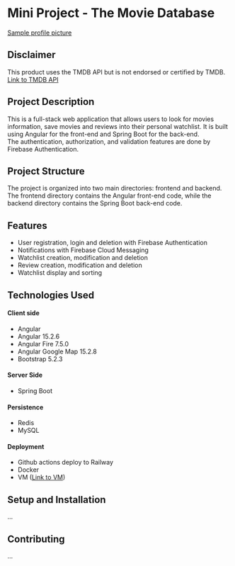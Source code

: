 # Mini Project - The Movie Database

[Sample profile picture](https://jhtan.sgp1.digitaloceanspaces.com/myobjects/ecce1557)

## Disclaimer
This product uses the TMDB API but is not endorsed or certified by TMDB.<br>
[Link to TMDB API](https://developers.themoviedb.org/3)

## Project Description
This is a full-stack web application that allows users to look for movies information, save movies and reviews into their personal watchlist. It is built using Angular for the front-end and Spring Boot for the back-end.<br>
The authentication, authorization, and validation features are done by Firebase Authentication.

## Project Structure
The project is organized into two main directories: frontend and backend. The frontend directory contains the Angular front-end code, while the backend directory contains the Spring Boot back-end code.

## Features
* User registration, login and deletion with Firebase Authentication
* Notifications with Firebase Cloud Messaging
* Watchlist creation, modification and deletion
* Review creation, modification and deletion
* Watchlist display and sorting

## Technologies Used
#### Client side
* Angular
* Angular 15.2.6
* Angular Fire 7.5.0
* Angular Google Map 15.2.8
* Bootstrap 5.2.3

#### Server Side
* Spring Boot

#### Persistence
* Redis
* MySQL

#### Deployment
* Github actions deploy to Railway
* Docker
* VM ([Link to VM](http://linux-vm-jh.brazilsouth.cloudapp.azure.com:8080/backend/))

## Setup and Installation
...

## Contributing
...
